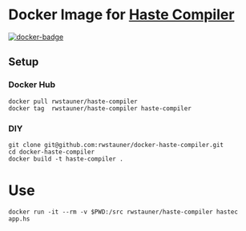 # Docker Image for [Haste Compiler][haste]

[![docker-badge](http://dockeri.co/image/rwstauner/haste-compiler)](https://hub.docker.com/r/rwstauner/haste-compiler)

## Setup

### Docker Hub

    docker pull rwstauner/haste-compiler
    docker tag  rwstauner/haste-compiler haste-compiler

### DIY

    git clone git@github.com:rwstauner/docker-haste-compiler.git
    cd docker-haste-compiler
    docker build -t haste-compiler .

# Use

    docker run -it --rm -v $PWD:/src rwstauner/haste-compiler hastec app.hs

[haste]: http://haste-lang.org/
